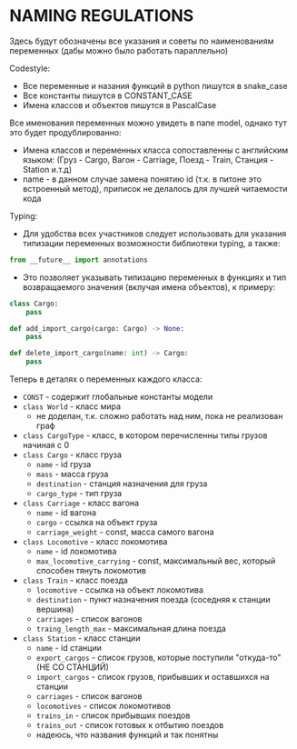 # NAMING REGULATIONS

Здесь будут обозначены все указания и советы по наименованиям переменных 
(дабы можно было работать параллельно)

Codestyle:

* Все переменные и назания функций в python пишутся в snake_case
* Все константы пишутся в CONSTANT_CASE
* Имена классов и объектов пишутся в PascalCase

Все именования переменных можно увидеть в папе model, однако тут это будет продублированно:

* Имена классов и переменных класса сопоставленны с английским языком: (Груз - Cargo, Вагон - Carriage, Поезд - Train, Станция - Station и.т.д)
* name - в данном случае замена понятию id (т.к. в питоне это встроенный метод), приписок не делалось для лучшей читаемости кода

Typing:

* Для удобства всех участников следует использовать для указания типизации переменных возможности библиотеки typing, а также:
```python
from __future__ import annotations
```
* Это позволяет указывать типизацию переменных в функциях и тип возвращаемого значения (вклучая имена объектов), к примеру:
```python
class Cargo:
    pass

def add_import_cargo(cargo: Cargo) -> None:
    pass

def delete_import_cargo(name: int) -> Cargo:
    pass
```
Теперь в деталях о переменных каждого класса:
* ```CONST``` - содержит глобальные константы модели
* ```class World``` - класс мира
    * не доделан, т.к. сложно работать над ним, пока не реализован граф
* ```class CargoType``` - класс, в котором перечисленны типы грузов начиная с 0
* ```class Cargo``` - класс груза
    * ```name``` -  id груза 
    * ```mass``` - масса груза
    * ```destination``` - станция назначения для груза
    * ```cargo_type``` - тип груза
* ```class Carriage``` - класс вагона
    * ```name``` - id вагона
    * ```cargo``` - ссылка на объект груза
    * ```carriage_weight``` - const, масса самого вагона
* ```class Locomotive``` - класс локомотива
    * ```name``` - id локомотива
    * ```max_locomotive_carrying``` - const, максимальный вес, который способен тянуть локомотив 
* ```class Train``` - класс поезда
    * ```locomotive``` - ссылка на объект локомотива 
    * ```destination``` - пункт назначения поезда (соседняя к станции вершина)
    * ```carriages``` - список вагонов
    * ```traing_length_max``` - максимальная длина поезда
* ```class Station``` - класс станции
    * ```name``` - id станции
    * ```export_cargos``` - список грузов, которые поступили "откуда-то" (НЕ СО СТАНЦИЙ)
    * ```import_cargos``` - список грузов, прибывших и оставшихся на станции
    * ```carriages``` - список вагонов
    * ```locomotives``` - список локомотивов
    * ```trains_in``` - список прибывших поездов
    * ```trains_out``` - список готовых к отбытию поездов
    * надеюсь, что названия функций и так понятны